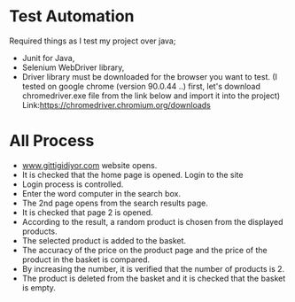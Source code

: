 # Test Automation
Required things as I test my project over java;
- Junit for Java,
- Selenium WebDriver library,
- Driver library must be downloaded for the browser you want to test. (I tested on google chrome (version 90.0.44 ..) first, let's download chromedriver.exe file from the link below and import it into the project)
Link:https://chromedriver.chromium.org/downloads

# All Process
- www.gittigidiyor.com website opens.
- It is checked that the home page is opened. Login to the site
- Login process is controlled.
- Enter the word computer in the search box.
- The 2nd page opens from the search results page.
- It is checked that page 2 is opened.
- According to the result, a random product is chosen from the displayed products.
- The selected product is added to the basket.
- The accuracy of the price on the product page and the price of the product in the basket is compared.
- By increasing the number, it is verified that the number of products is 2.
- The product is deleted from the basket and it is checked that the basket is empty.
